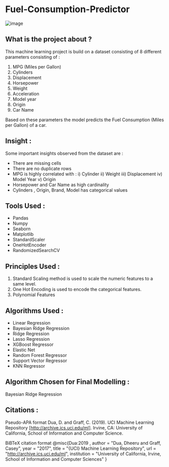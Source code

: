 # Fuel-Consumption-Predictor
![image](https://user-images.githubusercontent.com/95049059/183258611-558f7904-4278-4f03-8816-b6c0995cc3a2.png)


## What is the project about ?
This machine learning project is build on a dataset consisting of 8 different parameters consisting of :
1. MPG (Miles per Gallon)
2. Cylinders
3. Displacement
4. Horsepower
5. Weight
6. Acceleration
7. Model year
8. Origin
9. Car Name

Based on these parameters the model predicts the Fuel Consumption (Miles per Gallon) of a car.

## Insight :
Some important insights observed from the dataset are :
- There are missing cells
- There are no duplicate rows
- MPG is highly correlated with : i) Cylinder ii) Weight iii) Displacement iv) Model Year v) Origin
- Horsepower and Car Name as high cardinality
- Cylinders , Origin, Brand, Model has categorical values

## Tools Used :
- Pandas
- Numpy
- Seaborn
- Matplotlib
- StandardScaler
- OneHotEncoder
- RandomizedSearchCV

## Principles Used :
1. Standard Scaling method is used to scale the numeric features to a same level.
2. One Hot Encoding is used to encode the categorical features.
3. Polynomial Features 

## Algorithms Used :
- Linear Regression
- Bayesian Ridge Regression
- Ridge Regression
- Lasso Regression
- XGBoost Regressor
- Elastic Net
- Random Forest Regressor
- Support Vector Regressor
- KNN Regressor

## Algorithm Chosen for Final Modelling :
Bayesian Ridge Regression

## Citations :
Pseudo-APA format
Dua, D. and Graff, C. (2019). UCI Machine Learning Repository [http://archive.ics.uci.edu/ml]. Irvine, CA: University of California, School of Information and Computer Science.

BiBTeX citation
format
@misc{Dua:2019 ,
author = "Dua, Dheeru and Graff, Casey",
year = "2017",
title = "{UCI} Machine Learning Repository",
url = "http://archive.ics.uci.edu/ml",
institution = "University of California, Irvine, School of Information and Computer Sciences" }

